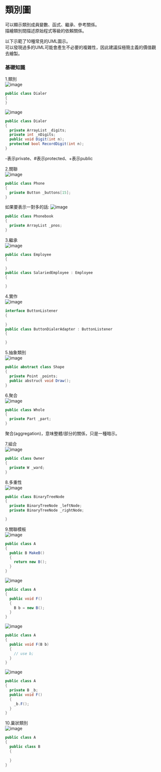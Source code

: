 # 類別圖
可以顯示類別成員變數、函式、繼承、參考關係。  
描繪類別間描述原始程式等級的依賴關係。

以下示範了10種常見的UML圖示。  
可以發現過多的UML可能會產生不必要的複雜性，因此建議採極簡主義的價值觀去繪製。  

### 基礎知識
1.類別  
![image](/類別圖/assets/1.jpg)

```csharp
public class Dialer
{
}
```
![image](/類別圖/assets/2.jpg)

```csharp
public class Dialer
{
  private ArrayList _digits;
  private int _nDigits;
  public void Digit(int n);
  protected bool RecordDigit(int n);
}
```
-表示private、#表示protected、+表示public

2.關聯  
![image](/類別圖/assets/3.jpg)
```csharp
public class Phone
{
  private Button _buttons[15];
}
```
如果要表示一對多的話:
![image](/類別圖/assets/4.jpg)
```csharp
public class Phonebook
{
  private ArrayList _pnos;
}
```

3.繼承  
![image](/類別圖/assets/5.jpg)
```csharp
public class Employee
{
  
}
public class SalariedEmployee : Employee
{

}
```
4.實作  
![image](/類別圖/assets/6.jpg)
```csharp
interface ButtonListener
{
  
}
public class ButtonDialerAdapter : ButtonListener
{

}
```
5.抽象類別  
![image](/類別圖/assets/7.jpg)
```csharp
public abstract class Shape
{
  private Point _points;
  public abstruct void Draw();
}
```
6.聚合  
![image](/類別圖/assets/8.jpg)
```csharp
public class Whole
{
  private Part _part;
}
```
聚合(aggregation)，意味整體/部分的關係，只是一種暗示。  

7.組合  
![image](/類別圖/assets/9.jpg)
```csharp
public class Owner
{
  private W _ward;
}
```
8.多重性  
![image](/類別圖/assets/10.jpg)
```csharp
public class BinaryTreeNode
{
  private BinaryTreeNode _leftNode;
  private BinaryTreeNode _rightNode;

}
```
9.關聯模板  
![image](/類別圖/assets/11.jpg)
```csharp
public class A
{
  public B MakeB()
  {
    return new B();
  }
}
```

![image](/類別圖/assets/12.jpg)
```csharp
public class A
{
  public void F()
  {
    B b = new B();
  }
}
```

![image](/類別圖/assets/13.jpg)
```csharp
public class A
{
  public void F(B b)
  {
    // use b;
  }
}
```
![image](/類別圖/assets/14.jpg)
```csharp
public class A
{
  private B _b;
  public void F()
  {
    _b.F();
  }
}
```


10.巢狀類別  
![image](/類別圖/assets/15.jpg)
```csharp
public class A
{
  public class B 
  {
  
  }
}
```
